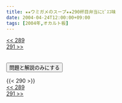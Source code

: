 ```yaml
---
title: ★★ウミガメのスープ★★290杯目弁当にﾋﾞｽｺ味
date: 2004-04-24T12:00:00+09:00
tags: [2004年,オカルト板]
---
```

<div class="th_left"><a href="../289"><< 289</a></div>
<div class="th_right"><a href="../291">291 >></a></div>
<br><br>
<script src="../../js/cupsoup.js"></script>
<form>
<input type="button" value="問題と解説のみにする" onClick="toggleCupsoup()">
</form>
{{< 290 >}}
<div class="th_left"><a href="../289"><< 289</a></div>
<div class="th_right"><a href="../291">291 >></a></div>